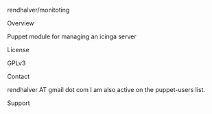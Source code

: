 rendhalver/monitoting

Overview

Puppet module for managing an icinga server


License

GPLv3

Contact

rendhalver AT gmail dot com
I am also active on the puppet-users list.

Support


